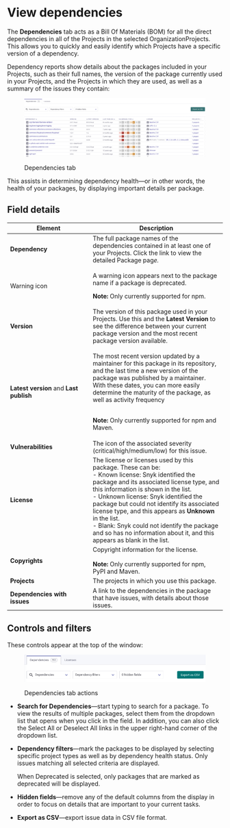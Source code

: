 # View dependencies

The **Dependencies** tab acts as a Bill Of Materials (BOM) for all the direct dependencies in all of the Projects in the selected OrganizationProjects. This allows you to quickly and easily identify which Projects have a specific version of a dependency.

Dependency reports show details about the packages included in your Projects, such as their full names, the version of the package currently used in your Projects, and the Projects in which they are used, as well as a summary of the issues they contain:

<div align="left">

<figure><img src="../../.gitbook/assets/image (2) (2) (1).png" alt="Dependencies tab"><figcaption><p>Dependencies tab</p></figcaption></figure>

</div>

This assists in determining dependency health—or in other words, the health of your packages, by displaying important details per package.

## Field details

<table><thead><tr><th width="179">Element</th><th>Description</th></tr></thead><tbody><tr><td><strong>Dependency</strong></td><td>The full package names of the dependencies contained in at least one of your Projects. Click the link to view the detailed Package pag<em>e.</em></td></tr><tr><td>Warning icon</td><td><p>A warning icon appears next to the package name if a package is deprecated.<br></p><p><strong>Note:</strong> Only currently supported for npm.</p></td></tr><tr><td><strong>Version</strong></td><td>The version of this package used in your Projects. Use this and the <strong>Latest Version</strong> to see the difference between your current package version and the most recent package version available.</td></tr><tr><td><strong>Latest version</strong> and <strong>Last publish</strong></td><td><p>The most recent version updated by a maintainer for this package in its repository, and the last time a new version of the package was published by a maintainer. With these dates, you can more easily determine the maturity of the package, as well as activity frequency</p><p><br><strong>Note:</strong> Only currently supported for npm and Maven.</p></td></tr><tr><td><strong>Vulnerabilities</strong></td><td>The icon of the associated severity (critical/high/medium/low) for this issue.</td></tr><tr><td><strong>License</strong></td><td>The license or licenses used by this package. These can be:<br>- Known license: Snyk identified the package and its associated license type, and this information is shown in the list.<br>- Unknown license: Snyk identified the package but could not identify its associated license type, and this appears as <strong>Unknown</strong> in the list. <br>- Blank: Snyk could not identify the package and so has no information about it, and this appears as blank in the list.</td></tr><tr><td><strong>Copyrights</strong></td><td>Copyright information for the license. <br><br><strong>Note:</strong> Only currently supported for npm, PyPI and Maven.</td></tr><tr><td><strong>Projects</strong></td><td>The projects in which you use this package.</td></tr><tr><td><strong>Dependencies with issues</strong></td><td>A link to the dependencies in the package that have issues, with details about those issues.</td></tr></tbody></table>

## Controls and filters

These controls appear at the top of the window:

<figure><img src="../../.gitbook/assets/Screenshot 2023-05-11 at 13.19.55.png" alt="Dependencies tab actions"><figcaption><p>Dependencies tab actions</p></figcaption></figure>

* **Search for Dependencies**—start typing to search for a package. To view the results of multiple packages, select them from the dropdown list that opens when you click in the field. In addition, you can also click the Select All or Deselect All links in the upper right-hand corner of the dropdown list.
*   **Dependency filters**—mark the packages to be displayed by selecting specific project types as well as by dependency health status. Only issues matching all selected criteria are displayed.

    When Deprecated is selected, only packages that are marked as deprecated will be displayed.
* **Hidden fields**—remove any of the default columns from the display in order to focus on details that are important to your current tasks.
* **Export as CSV**—export issue data in CSV file format.
